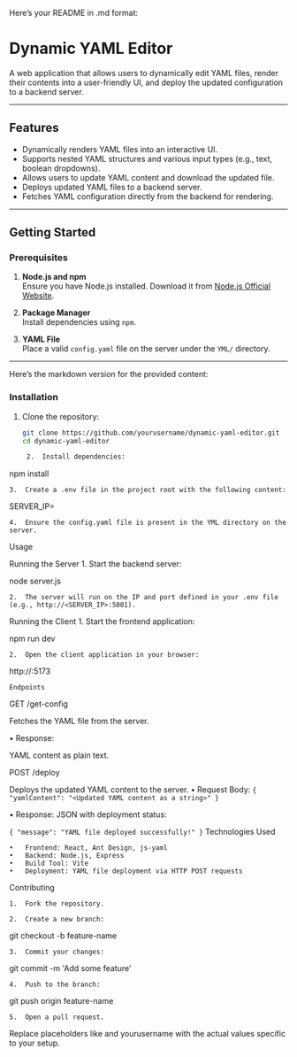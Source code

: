 Here’s your README in .md format:

# **Dynamic YAML Editor**

A web application that allows users to dynamically edit YAML files, render their contents into a user-friendly UI, and deploy the updated configuration to a backend server.

---

## **Features**
- Dynamically renders YAML files into an interactive UI.
- Supports nested YAML structures and various input types (e.g., text, boolean dropdowns).
- Allows users to update YAML content and download the updated file.
- Deploys updated YAML files to a backend server.
- Fetches YAML configuration directly from the backend for rendering.

---

## **Getting Started**

### **Prerequisites**
1. **Node.js and npm**  
   Ensure you have Node.js installed. Download it from [Node.js Official Website](https://nodejs.org/).

2. **Package Manager**  
   Install dependencies using `npm`.

3. **YAML File**  
   Place a valid `config.yaml` file on the server under the `YML/` directory.

---
Here’s the markdown version for the provided content:

### **Installation**
1. Clone the repository:
   ```bash
   git clone https://github.com/yourusername/dynamic-yaml-editor.git
   cd dynamic-yaml-editor

	2.	Install dependencies:

npm install


	3.	Create a .env file in the project root with the following content:

SERVER_IP=<Your-Server-IP>


	4.	Ensure the config.yaml file is present in the YML directory on the server.

Usage

Running the Server
	1.	Start the backend server:

node server.js


	2.	The server will run on the IP and port defined in your .env file (e.g., http://<SERVER_IP>:5001).

Running the Client
	1.	Start the frontend application:

npm run dev


	2.	Open the client application in your browser:

http://<Your-IP>:5173

`
Endpoints
`

GET /get-config

Fetches the YAML file from the server.

•	Response:

YAML content as plain text.


POST /deploy

Deploys the updated YAML content to the server.
•	Request Body:
`
{
  "yamlContent": "<Updated YAML content as a string>"
}
`

•	Response:
JSON with deployment status:

`
{
  "message": "YAML file deployed successfully!"
}
`
Technologies Used

	•	Frontend: React, Ant Design, js-yaml
	•	Backend: Node.js, Express
	•	Build Tool: Vite
	•	Deployment: YAML file deployment via HTTP POST requests

Contributing

	1.	Fork the repository.
 
	2.	Create a new branch:

git checkout -b feature-name


	3.	Commit your changes:

git commit -m 'Add some feature'


	4.	Push to the branch:

git push origin feature-name


	5.	Open a pull request.

Replace placeholders like <Your-Server-IP> and yourusername with the actual values specific to your setup.
